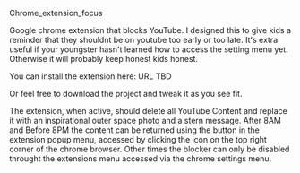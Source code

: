 Chrome_extension_focus

Google chrome extension that blocks YouTube.  I designed this to give kids a reminder that they shouldnt be on youtube too early or too late.   It's extra useful if your youngster hasn't learned how to access the setting menu yet.  Otherwise it will probably keep honest kids honest.

You can install the extension here:   URL TBD

Or feel free to download the project and tweak it as you see fit.

The extension, when active, should delete all YouTube Content and replace it with an inspirational outer space photo and a stern message.   After 8AM and Before 8PM the content can be returned using the button in the extension popup menu, accessed by clicking the icon on the top right corner of the chrome browser.   Other times the blocker can only be disabled throught the extensions menu accessed via the chrome settings menu.